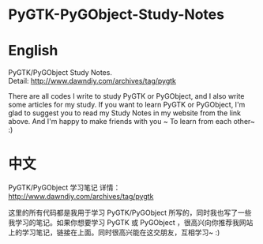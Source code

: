 PyGTK-PyGObject-Study-Notes
===========================

English
=======

PyGTK/PyGObject Study Notes.  
Detail:   http://www.dawndiy.com/archives/tag/pygtk

There are all codes I write to study PyGTK or PyGObject, and I also write some articles for my study. If you want to learn PyGTK or PyGObject, I'm glad to suggest you to read my Study Notes in my website from the link above. And I'm happy to make friends with you ~ To learn from each other~ :)

中文
====
PyGTK/PyGObject 学习笔记
详情：	http://www.dawndiy.com/archives/tag/pygtk

这里的所有代码都是我用于学习 PyGTK/PyGObject 所写的，同时我也写了一些我学习的笔记。如果你想要学习 PyGTK 或 PyGObject ，很高兴向你推荐我网站上的学习笔记，链接在上面。同时很高兴能在这交朋友，互相学习~ :)
